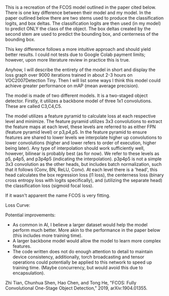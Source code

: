 This is a recreation of the FCOS model outlined in the paper cited below. There is one key difference between their model and my model. In the paper outlined below there are two
stems used to produce the classification logits, and box deltas. The classification logits are then used (in my model) to predict ONLY the class of the object. The box deltas created by the second stem are used to predict the bounding box, and centerness of the bounding box. 

This key difference follows a more intuitive approach and should yield better results. I could not tests due to Google Colab payment limits; however, upon more literature review in practice this is true.

Anyhow, I will describe the entirety of the model in short and display the loss graph over 9000 iterations trained in about 2-3 hours on VOC2007Detection Tiny. Then I will list some ways I think this model could achieve greater performance on mAP (mean average precision).

The model is made of two different models. It is a two-staged object detector.
Firstly, it utilizes a backbone model of three 1x1 convolutions. These are called C3,C4,C5. 

The model utilizes a feature pyramid to calculate loss at each respective level and minimize. The feature pyramid utilizes 3x3 convolutions to extract the feature maps at each level, these levels are referred to as either FPN (feature pyramid level) or p3,p4,p5. In the feature pyramid to ensure features are shared to lower levels we interpolate higher up convolutions to lower convolutions (higher and lower refers to order of execution, higher being later). Any type of interpolation should work sufficiently well, however, bilinear is probably best (as for now). We refer to these levels as p5, p4p5, and p3p4p5 (indicating the interpolation). p3p4p5 is not a simple 3x3 convolution as the other heads, but includes batch normalization, such that it follows (Conv, BN, ReLU, Conv). At each level there is a 'head', this head calculates the box regression loss (l1 loss), the centerness loss (binary cross entropy loss with logits specifically), and (utilizing the separate head) the classification loss (sigmoid focal loss). 

If it wasn't apparent the name FCOS is very fitting.

Loss Curve:


Potential improvements:
- As common in AI, I believe a larger dataset would help the model perform much better. More akin to the performance in the paper below (this includes more training time).
- A larger backbone model would allow the model to learn more complex features.
- The code written does not do enough attention to detail to maintain device consistency, additionally, torch broadcasting and tensor operations could potentially be applied to this network to speed up training time. (Maybe concurrency, but would avoid this due to encapsulation).

Zhi Tian, Chunhua Shen, Hao Chen, and Tong He, "FCOS: Fully Convolutional One-Stage Object Detection," 2019, arXiv:1904.01355.
